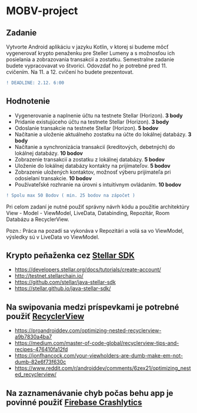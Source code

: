 # MOBV-project

## Zadanie

Vytvorte Android aplikáciu v jazyku Kotlin, v ktorej si budeme môcť vygenerovať krypto penaženku pre Steller Lumeny a s možnosťou ich posielania a zobrazovania transakcií a zostatku. Semestralne zadanie budete vypracovavat vo štvorici. Odovzdať ho je potrebné pred 11. cvičením. Na 11. a 12. cvičení ho budete prezentovat.

```diff 
! DEADLINE: 2.12. 6:00
```

## Hodnotenie

* Vygenerovanie a naplnenie účtu na testnete Stellar (Horizon). <b>3 body</b>
* Pridanie existujúceho účtu na testnete Stellar (Horizon). <b>3 body</b>
* Odoslanie transakcie na testnete Stellar (Horizon). <b>5 bodov</b>
* Načítanie a uloženie aktuálneho zostatku na účte do lokálnej databázy. <b>3 body</b>
* Načítanie a synchronizácia transakcií (kreditových, debetných) do lokálnej databázy. <b>10 bodov</b>
* Zobrazenie transakcií a zostatku z lokálnej databázy. <b>5 bodov</b>
* Uloženie do lokálnej databázy kontakty na prijímateľov. <b>5 bodov</b>
* Zobrazenie uložených kontaktov, možnosť výberu prijímateľa pri odosielaní transakcie. <b>10 bodov</b>
* Používateľské rozhranie na úrovni s intuitívnym ovládaním. <b>10 bodov</b>

```diff 
! Spolu max 50 Bodov ( min. 25 bodov na zápočet )
```

Pri celom zadaní je nutné použiť správny návrh kódu a použitie architektúry View - Model - ViewModel, LiveData, Databinding, Repozitár, Room Databázu a RecyclerView.

Pozn.: Práca na pozadí sa vykonáva v Repozitári a volá sa vo ViewModel, výsledky sú v LiveData vo ViewModel.

## Krypto peňaženka cez [Stellar SDK](https://www.stellar.org/)
* https://developers.stellar.org/docs/tutorials/create-account/
* http://testnet.stellarchain.io/
* https://github.com/stellar/java-stellar-sdk
* https://stellar.github.io/java-stellar-sdk/


## Na swipovania medzi príspevkami je potrebné použiť [RecyclerView](https://developer.android.com/guide/topics/ui/layout/recyclerview)
* https://proandroiddev.com/optimizing-nested-recyclerview-a9b7830a4ba7
* https://medium.com/master-of-code-global/recyclerview-tips-and-recipes-476410fa12fd
* https://jonfhancock.com/your-viewholders-are-dumb-make-em-not-dumb-82e6f73f630c
* https://www.reddit.com/r/androiddev/comments/6zex21/optimizing_nested_recyclerview/

## Na zaznamenávanie chyb počas behu app je povinné použiť [Firebase Crashlytics](https://www.youtube.com/watch?v=k_mdNRZzd30&feature=emb_title) 